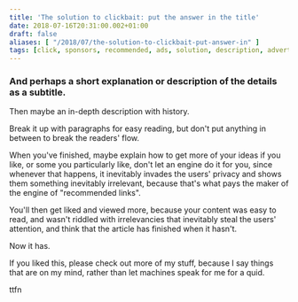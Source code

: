 ```yaml
---
title: 'The solution to clickbait: put the answer in the title'
date: 2018-07-16T20:31:00.002+01:00
draft: false
aliases: [ "/2018/07/the-solution-to-clickbait-put-answer-in" ]
tags: [click, sponsors, recommended, ads, solution, description, advertising, clickbait, history, depth, bait, relevant]
---
```


### And perhaps a short explanation or description of the details as a subtitle.

Then maybe an in-depth description with history.

Break it up with paragraphs for easy reading, but don't put anything in between to break the readers' flow.

When you've finished, maybe explain how to get more of your ideas if you like, or some you particularly like, don't let an engine do it for you, since whenever that happens, it inevitably invades the users' privacy and shows them something inevitably irrelevant, because that's what pays the maker of the engine of "recommended links".

You'll then get liked and viewed more, because your content was easy to read, and wasn't riddled with irrelevancies that inevitably steal the users' attention, and think that the article has finished when it hasn't.

Now it has.

If you liked this, please check out more of my stuff, because I say things that are on my mind, rather than let machines speak for me for a quid.

ttfn